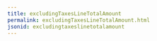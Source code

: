 ```yaml
---
title: excludingTaxesLineTotalAmount
permalink: excludingTaxesLineTotalAmount.html
jsonid: excludingtaxeslinetotalamount
---
```

